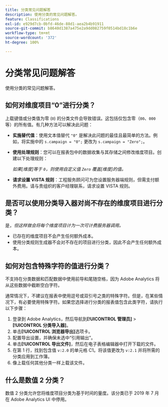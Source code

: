 ```yaml
---
title: 分类常见问题解答
description: 使用分类的常见问题解答。
feature: Classifications
exl-id: e929d7cb-0bfd-46de-88d1-aea2b4b91911
source-git-commit: b8640d1387a475e2a9dd082759f0514bd18c1b6e
workflow-type: tm+mt
source-wordcount: '372'
ht-degree: 100%

---
```


# 分类常见问题解答

使用分类的常见问题解答。

## 如何对维度项目“0”进行分类？

上载键值或分类值为零 (`0`) 的分类文件会导致错误。这包括仅包含零（`00`、`000` 等）的所有值。有几种方法可以解决此问题：

* **实施替代值**：使用文本值替代 `"0"` 是解决此问题的最佳且最简单的方法。例如，将实施中的 `s.campaign = "0";` 更改为 `s.campaign = "Zero";`。

* **使用处理规则**：您可以在报表包中的数据收集与其存储之间修改维度项目。创建以下处理规则：

   *如果[维度]等于 `0`，则使用自定义值 `Zero` 覆盖[维度]的值。*

* **请求设置 VISTA 规则**：工程服务顾问可为您设置服务器端规则，但需支付额外费用。请与贵组织的客户经理联系，请求设置 VISTA 规则。

## 是否可以使用分类导入器对尚不存在的维度项目进行分类？

是，*但这样做会将每个维度项目计为一次可计费服务器调用。*

* 已存在的维度项目不会产生任何额外成本。
* 使用分类规则生成器不会对不存在的项目进行分类，因此不会产生任何额外成本。

## 如何对包含特殊字符的值进行分类？

不支持在分类数据和匹配数据中使用前导和尾随空格，因为 Adobe Analytics 将从这些数据中截断空白字符。

通常情况下，不建议在报表中使用逗号或双引号之类的特殊字符。但是，在某些情况下，有必要使用特殊字符。如果您选择进行分类的报表值包含此类字符，请执行以下步骤：

1. 登录到 Adobe Analytics，然后导航到&#x200B;**[!UICONTROL 管理员]** > **[!UICONTROL 分类导入器]**。
2. 单击&#x200B;**[!UICONTROL 浏览器导出]**&#x200B;选项卡。
3. 配置导出设置，并确保未选中“引用输出”。
4. 单击&#x200B;**[!UICONTROL 导出文件]**，然后在电子表格编辑器中打开下载的文件。
5. 在第 1 行，找到包含值 `v:2.0` 的单元格 C1。将该值更改为 `v:2.1` 并将所需的分类应用到工作簿。
6. 像上载任何其他分类一样上载该文件。

## 什么是数值 2 分类？

数值 2 分类允许您将维度项目分类为基于时间的量度。该分类已于 2019 年 7 月在 Adobe Analytics UI 中停用。
